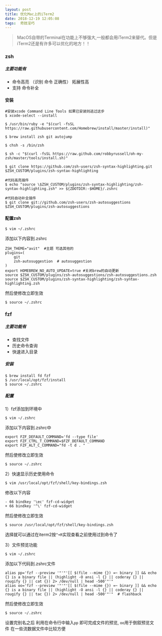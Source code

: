 ```yaml
---
layout: post
title: 优化Mac上的iTerm2
date: 2018-12-19 12:05:08
tags:  奇技淫巧
---
```

> MacOS自带的Terminal在功能上不够强大,一般都会用iTerm2来替代。但是iTerm2还是有许多可以优化的地方！！


### zsh
##### 主要功能有
* 命令高亮 （识别 命令 正确性） 拓展性高
* 支持 命令补全

#### 安装
```
#安装xcode Command Line Tools 如果已安装则逃过这步
$ xcode-select --install  

$ /usr/bin/ruby -e "$(curl -fsSL https://raw.githubusercontent.com/Homebrew/install/master/install)"

$ brew install zsh git autojump

$ chsh -s /bin/zsh

$ sh -c "$(curl -fsSL https://raw.github.com/robbyrussell/oh-my-zsh/master/tools/install.sh)"

$ git clone https://github.com/zsh-users/zsh-syntax-highlighting.git $ZSH_CUSTOM/plugins/zsh-syntax-highlighting

#代码高亮插件
$ echo "source \$ZSH_CUSTOM/plugins/zsh-syntax-highlighting/zsh-syntax-highlighting.zsh" >> ${ZDOTDIR:-$HOME}/.zshrc

#代码自动补全插件
$ git clone git://github.com/zsh-users/zsh-autosuggestions $ZSH_CUSTOM/plugins/zsh-autosuggestions
```
#### 配置zsh
```
$ vim ~/.zshrc
```
添加以下内容到.zshrc
```
ZSH_THEME="avit"  #主题 可选其他的
plugins=(
    git
    zsh-autosuggestion  # autosuggestion
)
export HOMEBREW_NO_AUTO_UPDATE=true #关闭brew的自动更新
source $ZSH_CUSTOM/plugins/zsh-autosuggestions/zsh-autosuggestions.zsh
source $ZSH_CUSTOM/plugins/zsh-syntax-highlighting/zsh-syntax-highlighting.zsh
```
然后使修改立即生效
```
$ source ~/.zshrc
```

### fzf
##### 主要功能有  
* 查找文件  
* 历史命令查询 
* 快速进入目录

##### 安装
```
$ brew install fd fzf
$ /usr/local/opt/fzf/install
$ source ~/.zshrc
```
##### 配置
1）fzf添加到环境中
```
$ vim ~/.zshrc
```
添加以下内容到.zshrc中
```
export FZF_DEFAULT_COMMAND='fd --type file'
export FZF_CTRL_T_COMMAND=$FZF_DEFAULT_COMMAND
export FZF_ALT_C_COMMAND="fd -t d . "
```
然后使修改立即生效
```
$ source ~/.zshrc
```

2）快速显示历史使用命令
```
$ vim /usr/local/opt/fzf/shell/key-bindings.zsh
```
修改以下内容
```
- 66 bindkey '\ec' fzf-cd-widget
+ 66 bindkey '^\' fzf-cd-widget
```
然后使修改立即生效
```
$ source /usr/local/opt/fzf/shell/key-bindings.zsh
```
选择就可以通过在iterm2按`^+R`实现查看之前使用过到命令了

3）文件预览功能
```
$ vim ~/.zshrc
```
添加以下代码到.zshrc文件
```
alias pp='fzf --preview '"'"'[[ $(file --mime {}) =~ binary ]] && echo {} is a binary file || (highlight -O ansi -l {} || coderay {} || rougify {} || cat {}) 2> /dev/null | head -500'"'"
alias oo='fzf --preview '"'"'[[ $(file --mime {}) =~ binary ]] && echo {} is a binary file || (highlight -O ansi -l {} || coderay {} || rougify {} || tac {}) 2> /dev/null | head -500'"'"  # flashback
```
然后使修改立即生效
```
$ source ~/.zshrc
```
设置完别名之后 利用在命令行中输入`pp`  即可完成文件的预览,  `oo`用于倒叙预览文件 在一些流数据文件中比较方便